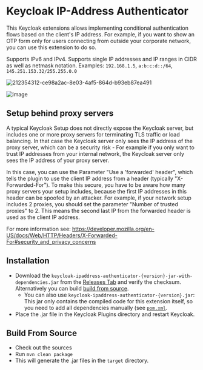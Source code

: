 # Keycloak IP-Address Authenticator

This Keycloak extensions allows implementing conditional authentication flows based on the client's IP address. For example, if you want to show an OTP form only for users connecting from outside your corporate network, you can use this extension to do so.

Supports IPv6 and IPv4. Supports single IP addresses and IP ranges in CIDR as well as netmask notation. Examples: `192.168.1.5`, `a:b:c:d::/64`, `145.251.153.32/255.255.0.0`

![212354312-ce98a2ac-8e03-4af5-864d-b93eb87ea491](https://github.com/evosec/keycloak-ipaddress-authenticator/assets/20876882/6c556343-4876-4b64-945e-053210181a91)

![image](https://github.com/user-attachments/assets/42f47ff9-c2a5-4cd9-a8b4-b505ef0763e3)

## Setup behind proxy servers
A typical Keycloak Setup does not directly expose the Keycloak server, but includes one or more proxy servers for terminating TLS traffic or load balancing. In that case the Keycloak server only sees the IP address of the proxy server, which can be a security risk - For example if you only want to trust IP addresses from your internal network, the Keycloak server only sees the IP address of your proxy server.

In this case, you can use the Parameter "Use a 'forwarded' header", which tells the plugin to use the client IP address from a header (typically "X-Forwarded-For"). To make this secure, you have to be aware how many proxy servers your setup includes, because the first IP addresses in this header can be spoofed by an attacker. For example, if your network setup includes 2 proxies, you should set the parameter "Number of trusted proxies" to 2. This means the second last IP from the forwarded header is used as the client IP address.

For more information see: https://developer.mozilla.org/en-US/docs/Web/HTTP/Headers/X-Forwarded-For#security_and_privacy_concerns

## Installation
* Download the `keycloak-ipaddress-authenticator-{version}-jar-with-dependencies.jar` from the [Releases Tab](https://github.com/evosec/keycloak-ipaddress-authenticator/releases) and verify the checksum. Alternatively you can build [build from source](#build-from-source).
  * You can also use `keycloak-ipaddress-authenticator-{version}.jar`: This jar only contains the compiled code for this extension itself, so you need to add all dependencies manually (see [`pom.xml`](https://github.com/evosec/keycloak-ipaddress-authenticator/blob/master/pom.xml).
* Place the .jar file in the Keycloak Plugins directory and restart Keycloak.

## Build From Source
* Check out the sources
* Run `mvn clean package`
* This will generate the .jar files in the `target` directory.
